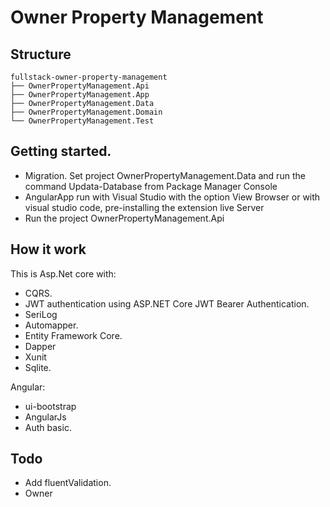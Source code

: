 # Owner Property Management

## Structure

```
fullstack-owner-property-management
├── OwnerPropertyManagement.Api
├── OwnerPropertyManagement.App
├── OwnerPropertyManagement.Data
├── OwnerPropertyManagement.Domain
└── OwnerPropertyManagement.Test
```
## Getting started.
- Migration. Set project OwnerPropertyManagement.Data and run the command Updata-Database from Package Manager Console
- AngularApp run with Visual Studio with the option View Browser or with visual studio code, pre-installing the extension live Server
- Run the project OwnerPropertyManagement.Api

## How it work
This is Asp.Net core with:
- CQRS.
- JWT authentication using ASP.NET Core JWT Bearer Authentication.
- SeriLog
- Automapper.
- Entity Framework Core.
- Dapper
- Xunit
- Sqlite.

Angular:
- ui-bootstrap
- AngularJs
- Auth basic.

## Todo
- Add fluentValidation.
- Owner
